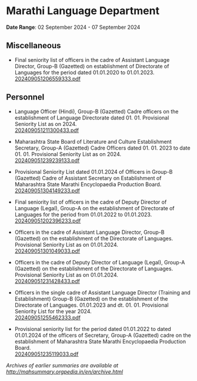 # Marathi Language Department

**Date Range**: 02 September 2024 - 07 September 2024


## Miscellaneous
- Final seniority list of officers in the cadre of Assistant Language Director, Group-B (Gazetted) on establishment of Directorate of Languages for the period dated 01.01.2020 to 01.01.2023.\
  [202409051206559333.pdf](https://gr.maharashtra.gov.in/Site/Upload/Government%20Resolutions/English/202409051206559333.pdf)

## Personnel
- Language Officer (Hindi), Group-B (Gazetted) Cadre officers on the establishment of Language Directorate dated 01. 01. Provisional Seniority List as on 2024.\
  [202409051211300433.pdf](https://gr.maharashtra.gov.in/Site/Upload/Government%20Resolutions/English/202409051211300433.pdf)

- Maharashtra State Board of Literature and Culture Establishment Secretary, Group-A (Gazetted) Cadre Officers dated 01. 01. 2023 to date 01. 01. Provisional Seniority List as on 2024.\
  [202409051239239133.pdf](https://gr.maharashtra.gov.in/Site/Upload/Government%20Resolutions/English/202409051239239133.pdf)

- Provisional Seniority List dated 01.01.2024 of Officers in Group-B (Gazetted) Cadre of Assistant Secretary on Establishment of Maharashtra State Marathi Encyclopaedia Production Board.\
  [202409051304149233.pdf](https://gr.maharashtra.gov.in/Site/Upload/Government%20Resolutions/English/202409051304149233.pdf)

- Final seniority list of officers in the cadre of Deputy Director of Language (Legal), Group-A on the establishment of Directorate of Languages for the period from 01.01.2022 to 01.01.2023.\
  [202409051202396233.pdf](https://gr.maharashtra.gov.in/Site/Upload/Government%20Resolutions/English/202409051202396233.pdf)

- Officers in the cadre of Assistant Language Director, Group-B (Gazetted) on the establishment of the Directorate of Languages. Provisional Seniority List as on 01.01.2024.\
  [202409051301049033.pdf](https://gr.maharashtra.gov.in/Site/Upload/Government%20Resolutions/English/202409051301049033.pdf)

- Officers in the cadre of Deputy Director of Language (Legal), Group-A (Gazetted) on the establishment of the Directorate of Languages. Provisional Seniority List as on 01.01.2024.\
  [202409051231428433.pdf](https://gr.maharashtra.gov.in/Site/Upload/Government%20Resolutions/English/202409051231428433.pdf)

- Officers in the single cadre of Assistant Language Director (Training and Establishment) Group-B (Gazetted) on the establishment of the Directorate of Languages. 01.01.2023 and dt. 01. 01. Provisional Seniority List for the year 2024.\
  [202409051255462333.pdf](https://gr.maharashtra.gov.in/Site/Upload/Government%20Resolutions/English/202409051255462333.pdf)

- Provisional seniority list for the period dated 01.01.2022 to dated 01.01.2024 of the officers of Secretary, Group-A (Gazetted) cadre on the establishment of Maharashtra State Marathi Encyclopaedia Production Board.\
  [202409051235119033.pdf](https://gr.maharashtra.gov.in/Site/Upload/Government%20Resolutions/English/202409051235119033.pdf)


*Archives of earlier summaries are available at http://mahsummary.orgpedia.in/en/archive.html*